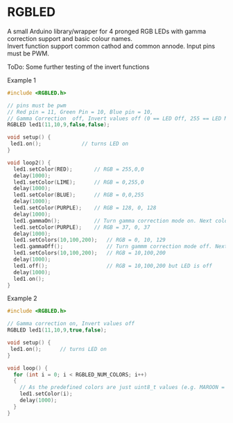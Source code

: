 # RGBLED
A small Arduino library/wrapper for 4 pronged RGB LEDs with gamma correction support and basic colour names.  
Invert function  support common cathod and common annode. Input pins must be PWM.  
  
ToDo:  Some further testing of the invert functions 


Example 1

```cpp
#include <RGBLED.h>  

// pins must be pwm  
// Red pin = 11, Green Pin = 10, Blue pin = 10,  
// Gamma Correction  off, Invert values off (0 == LED Off, 255 == LED MAX)  
RGBLED led1(11,10,9,false,false);  

void setup() {
 led1.on();             // turns LED on
}

void loop2() {
  led1.setColor(RED);     	// RGB = 255,0,0
  delay(1000);
  led1.setColor(LIME);    	// RGB = 0,255,0
  delay(1000);
  led1.setColor(BLUE);    	// RGB = 0,0,255
  delay(1000);
  led1.setColor(PURPLE);  	// RGB = 128, 0, 128
  delay(1000);
  led1.gammaOn();         	// Turn gamma correction mode on. Next color change will be gamma corrected
  led1.setColor(PURPLE);  	// RGB = 37, 0, 37
  delay(1000);
  led1.setColors(10,100,200);  	// RGB = 0, 10, 129
  led1.gammaOff();             	// Turn gammm correction mode off. Next color changje will not be gamma corrected
  led1.setColors(10,100,200);  	// RGB = 10,100,200
  delay(1000);  
  led1.off();                  	// RGB = 10,100,200 but LED is off
  delay(1000);
  led1.on();
}
```

Example 2

```cpp
#include <RGBLED.h>

// Gamma correction on, Invert values off 
RGBLED led1(11,10,9,true,false);   

void setup() {
 led1.on();      // turns LED on
}

void loop() {
  for (int i = 0; i < RGBLED_NUM_COLORS; i++)
  {
    // As the predefined colors are just uint8_t values (e.g. MAROON = 10) they can be enumerated
    led1.setColor(i);   
    delay(1000);
  }
}
```
